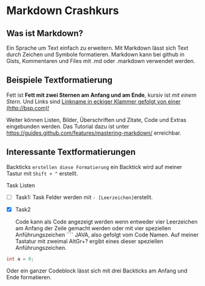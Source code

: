 # Markdown Crashkurs
## Was ist Markdown?
Ein Sprache um Text einfach zu erweitern. Mit Markdown lässt sich Text durch Zeichen und Symbole formatieren. Markdown kann bei github in Gists, Kommentaren und Files mit .md oder .markdown verwendet werden.
 
 ## Beispiele Textformatierung
 Fett ist **Fett mit zwei Sternen am Anfang und am Ende**, kursiv ist *mit einem Stern*. Und Links sind [Linkname in eckiger Klammer gefolgt von einer (http://bsp.com)!](http://bsp.com) 
 
 Weiter können Listen, Bilder, Überschriften und Zitate, Code und Extras eingebunden werden. Das Tutorial dazu ist unter https://guides.github.com/features/mastering-markdown/ erreichbar.
 
## Interessante Textformatierungen
Backticks `erstellen diese Formatierung` ein Backtick wird auf meiner Tastur mit `Shift + ^` erstellt.

Task Listen
- [ ] Task1: Task Felder werden mit `- [Leerzeichen]`erstellt.
- [x] Task2

    Code kann als Code angezeigt werden wenn entweder vier Leerzeichen am Anfang der Zeile gemacht werden oder mit  vier speziellen Anführungszeichen ´´´´ JAVA, also gefolgt vom Code Namen. Auf meiner Tastatur mit zweimal AltGr+? ergibt eines dieser speziellen Anführungszeichen.
    
``` Java
int a = 0;
```
Oder ein ganzer Codeblock lässt sich mit drei Backticks am Anfang und Ende formatieren.
